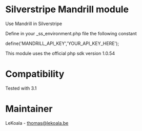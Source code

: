 Silverstripe Mandrill module
==================
Use Mandrill in Silverstripe

Define in your \_ss\_environment.php file the following constant

define('MANDRILL\_API\_KEY','YOUR_API_KEY_HERE');

This module uses the official php sdk version 1.0.54

Compatibility
==================
Tested with 3.1

Maintainer
==================
LeKoala - thomas@lekoala.be